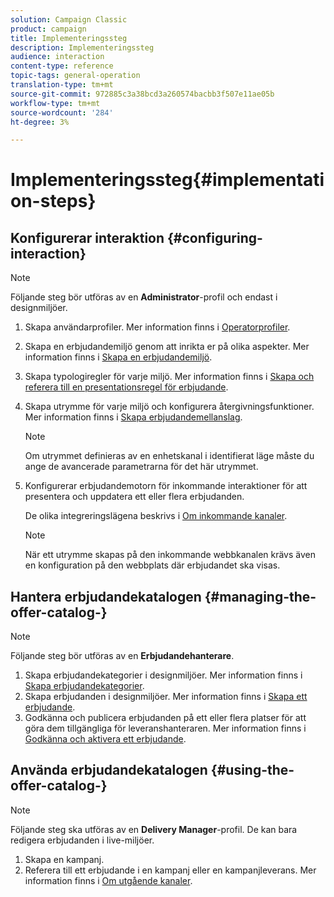 ```yaml
---
solution: Campaign Classic
product: campaign
title: Implementeringssteg
description: Implementeringssteg
audience: interaction
content-type: reference
topic-tags: general-operation
translation-type: tm+mt
source-git-commit: 972885c3a38bcd3a260574bacbb3f507e11ae05b
workflow-type: tm+mt
source-wordcount: '284'
ht-degree: 3%

---
```



# Implementeringssteg{#implementation-steps}

## Konfigurerar interaktion {#configuring-interaction}

>[!NOTE]
>
>Följande steg bör utföras av en **Administrator**-profil och endast i designmiljöer.

1. Skapa användarprofiler. Mer information finns i [Operatorprofiler](../../interaction/using/operator-profiles.md).
1. Skapa en erbjudandemiljö genom att inrikta er på olika aspekter. Mer information finns i [Skapa en erbjudandemiljö](../../interaction/using/live-design-environments.md#creating-an-offer-environment).
1. Skapa typologiregler för varje miljö. Mer information finns i [Skapa och referera till en presentationsregel för erbjudande](../../interaction/using/managing-offer-presentation.md#creating-and-referencing-an-offer-presentation-rule).
1. Skapa utrymme för varje miljö och konfigurera återgivningsfunktioner. Mer information finns i [Skapa erbjudandemellanslag](../../interaction/using/creating-offer-spaces.md).

   >[!NOTE]
   >
   >Om utrymmet definieras av en enhetskanal i identifierat läge måste du ange de avancerade parametrarna för det här utrymmet.

1. Konfigurerar erbjudandemotorn för inkommande interaktioner för att presentera och uppdatera ett eller flera erbjudanden.

   De olika integreringslägena beskrivs i [Om inkommande kanaler](../../interaction/using/about-inbound-channels.md).

   >[!NOTE]
   >
   >När ett utrymme skapas på den inkommande webbkanalen krävs även en konfiguration på den webbplats där erbjudandet ska visas.

## Hantera erbjudandekatalogen {#managing-the-offer-catalog-}

>[!NOTE]
>
>Följande steg bör utföras av en **Erbjudandehanterare**.

1. Skapa erbjudandekategorier i designmiljöer. Mer information finns i [Skapa erbjudandekategorier](../../interaction/using/creating-offer-categories.md).
1. Skapa erbjudanden i designmiljöer. Mer information finns i [Skapa ett erbjudande](../../interaction/using/creating-an-offer.md).
1. Godkänna och publicera erbjudanden på ett eller flera platser för att göra dem tillgängliga för leveranshanteraren. Mer information finns i [Godkänna och aktivera ett erbjudande](../../interaction/using/approving-and-activating-an-offer.md).

## Använda erbjudandekatalogen {#using-the-offer-catalog-}

>[!NOTE]
>
>Följande steg ska utföras av en **Delivery Manager**-profil. De kan bara redigera erbjudanden i live-miljöer.

1. Skapa en kampanj.
1. Referera till ett erbjudande i en kampanj eller en kampanjleverans. Mer information finns i [Om utgående kanaler](../../interaction/using/about-outbound-channels.md).


